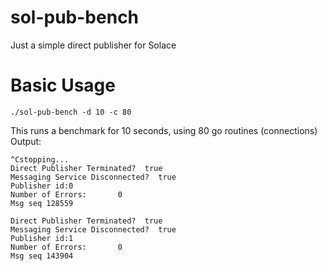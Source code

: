 # sol-pub-bench
Just a simple direct publisher for Solace

# Basic Usage

```
./sol-pub-bench -d 10 -c 80 
```

This runs a benchmark for 10 seconds, using 80 go routines (connections)
Output:

```
^Cstopping...
Direct Publisher Terminated?  true
Messaging Service Disconnected?  true
Publisher id:0
Number of Errors:       0
Msg seq 128559

Direct Publisher Terminated?  true
Messaging Service Disconnected?  true
Publisher id:1
Number of Errors:       0
Msg seq 143904
```
